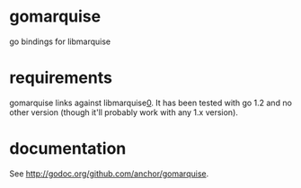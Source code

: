 gomarquise
==========

go bindings for libmarquise

requirements
============

gomarquise links against libmarquise[0]. It has been tested with go 1.2
and no other version (though it'll probably work with any 1.x version). 

documentation
=============

See http://godoc.org/github.com/anchor/gomarquise. 

[0]: https://github.com/anchor/libmarquise

